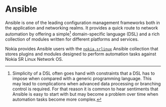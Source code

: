 # Ansible

Ansible is one of the leading configuration management frameworks both in the application and networking realms. It provides a quick route to network automation by offering a simple[^1] domain-specific language (DSL) and a rich collection of modules written for different platforms and services.

Nokia provides Ansible users with the [`nokia.srlinux`](collection/index.md) Ansible collection that stores plugins and modules designed to perform automation tasks against Nokia SR Linux Network OS.

[^1]: Simplicity of a DSL often goes hand with constraints that a DSL has to impose when compared with a generic programming language. This may lead to complications when advanced data processing or branching control is required. For that reason it is common to hear sentiments that Ansible is easy to start with but may become a problem over time when automation tasks become more complex.
